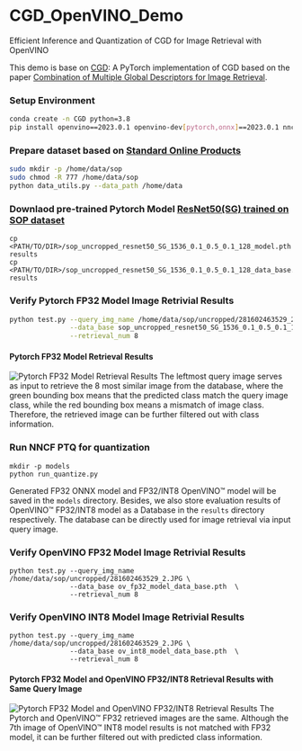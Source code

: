 # CGD_OpenVINO_Demo
Efficient Inference and Quantization of CGD for Image Retrieval with OpenVINO

This demo is base on [CGD](https://github.com/leftthomas/CGD/tree/master): A PyTorch implementation of CGD based on the paper [Combination of Multiple Global Descriptors for Image Retrieval](https://arxiv.org/abs/1903.10663v3).

### Setup Environment
```bash 
conda create -n CGD python=3.8
pip install openvino==2023.0.1 openvino-dev[pytorch,onnx]==2023.0.1 nncf==2.5.0 torch==2.0.1
```

### Prepare dataset based on [Standard Online Products](http://cvgl.stanford.edu/projects/lifted_struct)
```bash
sudo mkdir -p /home/data/sop
sudo chmod -R 777 /home/data/sop
python data_utils.py --data_path /home/data
```

### Downlaod pre-trained Pytorch Model [ResNet50(SG) trained on SOP dataset](https://github.com/leftthomas/CGD/tree/master#sop)
```
cp <PATH/TO/DIR>/sop_uncropped_resnet50_SG_1536_0.1_0.5_0.1_128_model.pth results
cp <PATH/TO/DIR>/sop_uncropped_resnet50_SG_1536_0.1_0.5_0.1_128_data_base.pth results
```

### Verify Pytorch FP32 Model Image Retrivial Results
```bash 
python test.py --query_img_name /home/data/sop/uncropped/281602463529_2.JPG \
               --data_base sop_uncropped_resnet50_SG_1536_0.1_0.5_0.1_128_data_base.pth  \
               --retrieval_num 8
```
#### Pytorch FP32 Model Retrieval Results
![Pytorch FP32 Model Retrieval Results](results/pytorch_retrieval_result.png)
The leftmost query image serves as input to retrieve the 8 most similar image from the database, where the green bounding box means that the predicted class match the query image class, while the red bounding box means a mismatch of image class. Therefore, the retrieved image can be further filtered out with class information.

### Run NNCF PTQ for quantization
```
mkdir -p models
python run_quantize.py
```
Generated FP32 ONNX model and FP32/INT8 OpenVINO™ model will be saved in the `models` directory. Besides, we also store evaluation results of OpenVINO™ FP32/INT8 model as a Database in the `results` directory respectively. The database can be directly used for image retrieval via input query image.

### Verify OpenVINO FP32 Model Image Retrivial Results
```
python test.py --query_img_name /home/data/sop/uncropped/281602463529_2.JPG \
               --data_base ov_fp32_model_data_base.pth  \
               --retrieval_num 8
```

### Verify OpenVINO INT8 Model Image Retrivial Results
```
python test.py --query_img_name /home/data/sop/uncropped/281602463529_2.JPG \
               --data_base ov_int8_model_data_base.pth  \
               --retrieval_num 8
```
#### Pytorch FP32 Model and OpenVINO FP32/INT8 Retrieval Results with Same Query Image
![Pytorch FP32 Model and OpenVINO FP32/INT8 Retrieval Results](results/pytorch_openvino_retrieval_result.png)
The Pytorch and OpenVINO™ FP32 retrieved images are the same. Although the 7th image of OpenVINO™ INT8 model results is not matched with FP32 model, it can be further filtered out with predicted class information.
